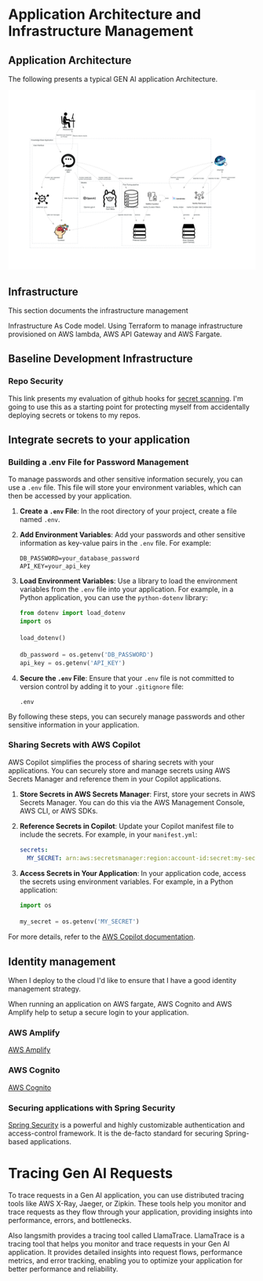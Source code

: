 # Application Architecture and Infrastructure Management

## Application Architecture
The following presents a typical GEN AI application Architecture.

![Typical Gen AI Application Architecture](images/knowledgeBase-application.png)

## Infrastructure
This section documents the infrastructure management

Infrastructure As Code model.  Using Terraform to manage infrastructure provisioned on AWS lambda, AWS API Gateway and AWS Fargate.


## Baseline Development Infrastructure
### Repo Security

This link presents my evaluation of github hooks for [secret scanning](./doc/security/REPO-SECURITY-README.md). I'm going to use this as a starting point for protecting myself from accidentally deploying secrets or tokens to my repos.

## Integrate secrets to your application
### Building a .env File for Password Management

To manage passwords and other sensitive information securely, you can use a `.env` file. This file will store your environment variables, which can then be accessed by your application.

1. **Create a `.env` File**: In the root directory of your project, create a file named `.env`.

2. **Add Environment Variables**: Add your passwords and other sensitive information as key-value pairs in the `.env` file. For example:

    ```plaintext
    DB_PASSWORD=your_database_password
    API_KEY=your_api_key
    ```

3. **Load Environment Variables**: Use a library to load the environment variables from the `.env` file into your application. For example, in a Python application, you can use the `python-dotenv` library:

    ```python
    from dotenv import load_dotenv
    import os

    load_dotenv()

    db_password = os.getenv('DB_PASSWORD')
    api_key = os.getenv('API_KEY')
    ```

4. **Secure the `.env` File**: Ensure that your `.env` file is not committed to version control by adding it to your `.gitignore` file:

    ```plaintext
    .env
    ```

By following these steps, you can securely manage passwords and other sensitive information in your application.


### Sharing Secrets with AWS Copilot

AWS Copilot simplifies the process of sharing secrets with your applications. You can securely store and manage secrets using AWS Secrets Manager and reference them in your Copilot applications.

1. **Store Secrets in AWS Secrets Manager**: First, store your secrets in AWS Secrets Manager. You can do this via the AWS Management Console, AWS CLI, or AWS SDKs.

2. **Reference Secrets in Copilot**: Update your Copilot manifest file to include the secrets. For example, in your `manifest.yml`:

    ```yaml
    secrets:
      MY_SECRET: arn:aws:secretsmanager:region:account-id:secret:my-secret
    ```

3. **Access Secrets in Your Application**: In your application code, access the secrets using environment variables. For example, in a Python application:

    ```python
    import os

    my_secret = os.getenv('MY_SECRET')
    ```

For more details, refer to the [AWS Copilot documentation](https://aws.github.io/copilot-cli/docs/developing/secrets/).

## Identity management
When I deploy to the cloud I'd like to ensure that I have a good identity management strategy.  

When running an application on AWS fargate, AWS Cognito and AWS Amplify help to setup a secure login to your application.  

### AWS Amplify
[AWS Amplify](./infrastructure/aws/identity/amplify.md) 

### AWS Cognito
[AWS Cognito](./infrastructure/aws/identity/cognito.md)

### Securing applications with Spring Security
[Spring Security](./tools/code/frameworks/spring-security.md) is a powerful and highly customizable authentication and access-control framework. It is the de-facto standard for securing Spring-based applications.

# Tracing Gen AI Requests
To trace requests in a Gen AI application, you can use distributed tracing tools like AWS X-Ray, Jaeger, or Zipkin. These tools help you monitor and trace requests as they flow through your application, providing insights into performance, errors, and bottlenecks.

Also langsmith provides a tracing tool called LlamaTrace.  LlamaTrace is a tracing tool that helps you monitor and trace requests in your Gen AI application. It provides detailed insights into request flows, performance metrics, and error tracking, enabling you to optimize your application for better performance and reliability.
